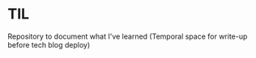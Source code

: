 # TIL
Repository to document what I've learned (Temporal space for write-up before tech blog deploy)
